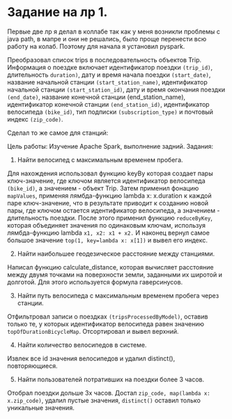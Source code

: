 # Задание на лр 1.

Первые две лр я делал в коллабе так как у меня возникли проблемы с java path, в мапре и они не решались, было проще перенести всю работу на колаб.
Поэтому для начала я установил pyspark.

Преобразовал список trips в последовательность объектов Trip.
Информация о поездке включает идентификатор поездки `(trip_id)`, длительность `duration)`, дату и время начала поездки `(start_date)`, название начальной станции `(start_station_name)`, идентификатор начальной станции `(start_station_id)`, дату и время окончания поездки `(end_date)`, название конечной станции (end_station_name), идентификатор конечной станции `(end_station_id)`, идентификатор велосипеда `(bike_id)`, тип подписки `(subscription_type)` и почтовый индекс `(zip_code)`.

Сделал то же самое для станций:

Цель работы: Изучение Apache Spark, выполнение задний.
Задания:

1.	Найти велосипед с максимальным временем пробега.

Для нахождения использовал функцию keyBy которая создает пары ключ-значение, где ключом является идентификатор велосипеда `(bike_id)`, а значением - объект Trip.
Затем применил фонацию `mapValues`, применяя лямбда-функцию lambda x: x.duration к каждой паре ключ-значение, что в результате приводит к созданию новой пары, где ключом остается идентификатор велосипеда, а значением - длительность поездки.
После этого применил функцию `reduceByKey`, которая объединяет значения по одинаковым ключам, используя лямбда-функцию lambda `x1, x2: x1 + x2.`
И наконец вернул  самое большое значение `top(1, key=lambda x: x[1])` и вывел его индекс.

2.	Найти наибольшее геодезическое расстояние между станциями.
   
   Написал функцию calculate_distance, которая вычисляет расстояние между двумя точками на поверхности земли, заданными их широтой и долготой. Для этого используется формула гаверсинусов.
   
3.	Найти путь велосипеда с максимальным временем пробега через станции.

Отфильтровал записи о поездках `(tripsProcessedByModel)`, оставив только те, у которых идентификатор велосипеда равен значению `topOfDurationBicycleMap`. Отсортировал и вывел верхний.
   
4.	Найти количество велосипедов в системе.

Извлек все id значения велосипедов и удалил distinct(), повторяющиеся.
   
5.	Найти пользователей потративших на поездки более 3 часов.

   Отобрал поездки дольше 3х часов. Достал `zip_code, map(lambda x: x.zip_code)`, удалил пустые значения, `distinct()` оставил только уникальные значения.
 

